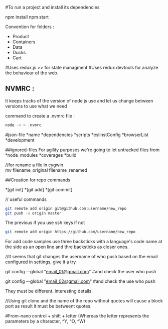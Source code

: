 #To run a project and  install its dependencies 

npm install
npm start 



Convention for folders : 		
* Product
* Containers
* Data
* Ducks
* Cart 

#Uses redux.js >> for state managment 
#Uses redux devtools for analyze the behaviour of the web. 

## NVMRC : 
It keeps tracks of the version of node js use and let us change between versions to use
what we need 

command to create a .nvmrc file : 
```sh
node -v > .nvmrc
```

#json-file
*name
*dependencies
*scripts
*eslinstConfig
*browserList
*development

##ignored-files
For agility purposes we're going to let untracked files from
*node_modules
*coverages
*build

//for rename a file in cygwin  
mv filename_original  filename_renamed 



##Creation for repo commands 

*[git init]
*[git add]
*[git commit]


// useful commands
```sh
git remote add origin git@github.com:username/new_repo
git push -u origin master
```


The previous if you use ssh keys if not
```sh
git remote add origin https://github.com/username/new_repo
```

For add code samples use three backsticks with a language's code name at the side as 
an open line and thre backsticks as closer ones.

//It seems that git changes the username of who push based on
the email configured in settings, give it a try 

git config --global "email_01@gmail.com"
#and check the user who push


git config --global "email_02@gmail.com"
#and check the use who push 

They must be different. interesting details. 

//Using git clone and the name of the repo without quotes will cause a block port as result
it must be betweent quotes. 


#From-nano
control + shift + letter (Whereas the letter represents the parameters by a character, ^Y, ^O, ^W)